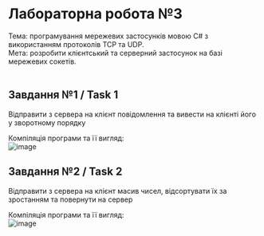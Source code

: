 # Лабораторна робота №3 <br/>
Тема: програмування мережевих застосунків мовою C# з використанням протоколів TCP та UDP.<br/>
Мета: розробити клієнтський та серверний застосунок на базі мережевих сокетів.<br/>
<br/>
## Завдання №1 / Task 1
Відправити з сервера на клієнт повідомлення та вивести на клієнті його у зворотному порядку <br/>

Компіляція програми та її вигляд:<br/>
![image](https://github.com/user-attachments/assets/631e7c9c-73c6-4b74-9f06-41e4db9d9e65)
<br/>
## Завдання №2 / Task 2
Відправити з сервера на клієнт масив чисел, відсортувати їх за зростанням та повернути на сервер <br/>

Компіляція програми та її вигляд:<br/>
![image](https://github.com/user-attachments/assets/d8ad6e56-10bc-4949-aa64-7d527e1d5079)
